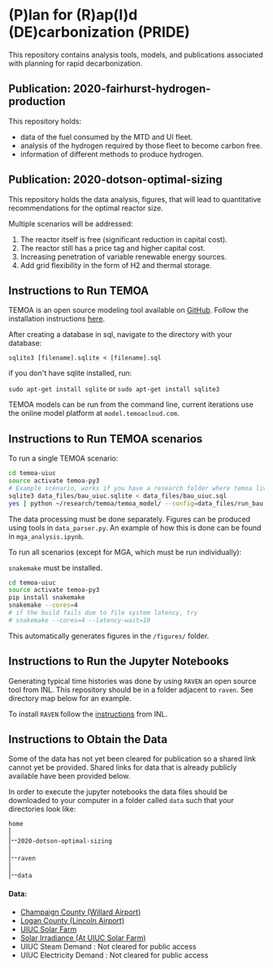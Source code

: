 # (P)lan for (R)ap(I)d (DE)carbonization (PRIDE)
This repository contains analysis tools, models, and publications associated with planning for rapid decarbonization.

## Publication: 2020-fairhurst-hydrogen-production
This repository holds:

- data of the fuel consumed by the MTD and UI fleet.
- analysis of the hydrogen required by those fleet to become carbon free.
- information of different methods to produce hydrogen.

## Publication: 2020-dotson-optimal-sizing
This repository holds the data analysis, figures, that will lead to quantitative recommendations for the optimal reactor size.

Multiple scenarios will be addressed:

1. The reactor itself is free (significant reduction in capital cost).
2. The reactor still has a price tag and higher capital cost.
3. Increasing penetration of variable renewable energy sources.
4. Add grid flexibility in the form of H2 and thermal storage.

## Instructions to Run TEMOA
TEMOA is an open source modeling tool available on [GitHub](https://github.com/TemoaProject/temoa). Follow the installation instructions [here](https://temoacloud.com/download/).

After creating a database in sql, navigate to the directory with your database:

``sqlite3 [filename].sqlite < [filename].sql``

if you don't have sqlite installed, run:

``sudo apt-get install sqlite`` or ``sudo apt-get install sqlite3``

TEMOA models can be run from the command line, current iterations use the online model platform at ``model.temoacloud.com``.

## Instructions to Run TEMOA scenarios
To run a single TEMOA scenario:
```bash
cd temoa-uiuc
source activate temoa-py3
# Example scenario, works if you have a research folder where temoa lives.
sqlite3 data_files/bau_uiuc.sqlite < data_files/bau_uiuc.sql
yes | python ~/research/temoa/temoa_model/ --config=data_files/run_bau.txt
```
The data processing must be done separately. Figures can be produced using 
tools in ``data_parser.py``. An example of how this is done can be found in 
``mga_analysis.ipynb``.

To run all scenarios (except for MGA, which must be run individually):

``snakemake`` must be installed.

```bash
cd temoa-uiuc
source activate temoa-py3
pip install snakemake
snakemake --cores=4
# if the build fails due to file system latency, try
# snakemake --cores=4 --latency-wait=10
```
This automatically generates figures in the ``/figures/`` folder.

## Instructions to Run the Jupyter Notebooks

Generating typical time histories was done by using ``RAVEN`` an open source tool from INL. This repository should be in a folder adjacent to ``raven``. See directory map below for an example.

To install ``RAVEN`` follow the [instructions](https://github.com/idaholab/raven/wiki) from INL.

## Instructions to Obtain the Data

Some of the data has not yet been cleared for publication so a shared link cannot yet be provided.
Shared links for data that is already publicly available have been provided below.

In order to execute the jupyter notebooks the data files should be downloaded to your computer in a folder called
``data`` such that your directories look like:

``home``<br />
|<br />
|--``2020-dotson-optimal-sizing``<br />
|<br />
|--``raven``<br />
|<br />
|--``data``<br />

#### Data:

* [Champaign County (Willard Airport)](https://uofi.box.com/s/gy6nn3vqdbdxnxv073oqyeqpmoeeowkm)
* [Logan County (Lincoln Airport)](https://uofi.box.com/s/3b4498ua7fziof4ex3fu75zfcvio0h1l)
* [UIUC Solar Farm](https://uofi.box.com/s/0tohoujy4zhx7loaxt5m5w5qcocvxmp7)
* [Solar Irradiance (At UIUC Solar Farm)](https://uofi.box.com/s/ee8zq23cfotzpfw3d0txjuazq7raotpw)
* UIUC Steam Demand : Not cleared for public access
* UIUC Electricity Demand : Not cleared for public access
